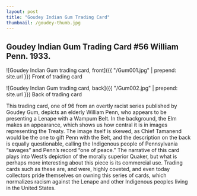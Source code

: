 ```yaml
---
layout: post
title: "Goudey Indian Gum Trading Card"
thumbnail: /goudey-thumb.jpg
---
```


## Goudey Indian Gum Trading Card #56 William Penn. 1933.

![Goudey Indian Gum trading card, front]({{ "/Gum001.jpg" | prepend: site.url }}) Front of trading card

![Goudey Indian Gum trading card, back]({{ "/Gum002.jpg" | prepend: site.url }}) Back of trading card

This trading card, one of 96 from an overtly racist series published by Goudey Gum, depicts an elderly William Penn, who appears to be presenting a Lenape with a Wampum Belt. In the background, the Elm makes an appearance, which shows us how central it is in images representing the Treaty. The image itself is skewed, as Chief Tamanend would be the one to gift Penn with the Belt, and the description on the back is equally questionable, calling the Indigenous people of Pennsylvania “savages” and Penn’s record “one of peace.” The narrative of this card plays into West’s depiction of the morally superior Quaker, but what is perhaps more interesting about this piece is its commercial use. Trading cards such as these are, and were, highly coveted, and even today collectors pride themselves on owning this series of cards, which normalizes racism against the Lenape and other Indigenous peoples living in the United States.
